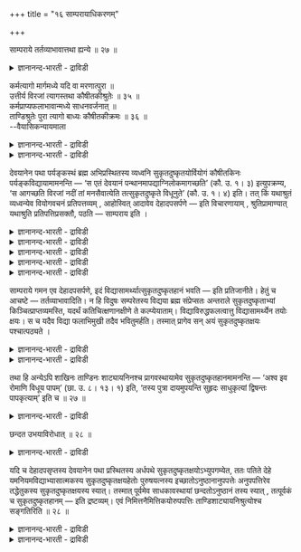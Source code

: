 +++
title = "१६ साम्परायाधिकरणम्"

+++

साम्पराये तर्तव्याभावात्तथा ह्यन्ये ॥ २७ ॥  
<details><summary>ज्ञानानन्द-भारती - द्राविडी</summary>

साम्बराये तर्दव्याबावात्तदा ह्यन्ये ॥ २७ ॥
</details>

कर्मत्यागो मार्गमध्ये यदि वा मरणात्पुरा ॥  
उत्तीर्य विरजां त्यागस्तथा कौषीतकीश्रुतेः ॥ ३५ ॥  
कर्मप्राप्यफलाभावान्मध्ये साधनवर्जनात् ॥  
ताण्डिश्रुतेः पुरा त्यागो बाध्यः कौषीतकीक्रमः ॥ ३६ ॥  
--वैयासिकन्यायमाला

<details><summary>ज्ञानानन्द-भारती - द्राविडी</summary>

कर्मङ्गळै विडुवदु मार्क्कत्तिऩ् मत्तियिला?अल्लदु मरणत्तिऱ्कु
मुऩ्बागवेया? विरजा नदियैत् ताण्डिऩ पिऱगु ताऩ् विडुवदु, अप्पडिये कौषीदगी
सुरुदियिरुप् पदाल्।
</details>

<details><summary>ज्ञानानन्द-भारती - द्राविडी</summary>

कर्माविऩाल् अडैय वेण्डिय पलऩ् ऎदुवुमिल्लाद तिऩालुम्, (मार्क्कत्तिऩ्)
मत्तियिल् (विडुवदऱ्कु वेण्डिय) सादऩङ्गळ् किडैयाददालुम्, (विडुवदु
मुऩ्ऩाल् ऎऩ्ऱु) ताण्डि सुरुदियिरुप्पदिऩालुम्, विडुवदु (मरणत्तिऱ्कु)
पिऩ्ऩाल् ताऩ्। कौषीदगीयिल् उळ्ळ वरिसै पादिक्कप्पट्टु विडुगिऱदु।
</details>

देवयानेन पथा पर्यङ्कस्थं ब्रह्म अभिप्रस्थितस्य व्यध्वनि
सुकृतदुष्कृतयोर्वियोगं कौषीतकिनः पर्यङ्कविद्यायामामनन्ति — ‘स एतं
देवयानं पन्थानमापद्याग्निलोकमागच्छति’ (कौ. उ. १। ३) इत्युपक्रम्य, ‘स
आगच्छति विरजां नदीं तां मनसैवात्येति तत्सुकृतदुष्कृते विधूनुते’ (कौ. उ.
१। ४) इति। तत् किं यथाश्रुतं व्यध्वन्येव वियोगवचनं प्रतिपत्तव्यम् ,
आहोस्वित् आदावेव देहादपसर्पणे — इति विचारणायाम् , श्रुतिप्रामाण्यात्
यथाश्रुति प्रतिपत्तिप्रसक्तौ, पठति — साम्पराय इति ।

<details><summary>ज्ञानानन्द-भारती - द्राविडी</summary>

(मुऩ् अदिगरणत्तिल् सॊल्लप्पट्ट कर्मावै विडुदल् पिरह्म
लोगत्तिऱ्कुप्पोगुम् वऴियिल् नडुविल् एऱ्पडुगिऱदा अल्लदु मरणत्तिऱ्कु
मुऩ्ऩालेये एऱ्पडुगिऱदा ऎऩ्ऱु सन्देहम् कौषीदगि सुरुदियिल् विरजानदियैत्
ताण्डिय पिऩ् कर्मावै विडुवदागक् कूऱियिरुप्पदाल् नडुवऴियिल्दाऩ् कर्महाऩम्
ऎऩ्ऱ पूर्वबक्षम्। मरणत्तिऱ्कुप् पिऱगु नडुवऴियिल् कर्मा विऩाल् अडैय
वेण्डिय पलऩॊऩ्ऱुमिल्लाददालुम्, नडुवऴियिल् कर्मक्षयम् एऱ्पडुवदऱ्कु सादऩ
मॊऩ्ऱुमिल्लाददालुम् मरणत्तिऱ्कु मुऩ्ऩालेये वित्यैयिऩाल् कर्मक्षयम्
एऱ्पडुगिऱदु। इव्विद माऩाल्दाऩ् वित्यैक्कुम् कर्मक्षयत्तिऱ्कुम् कार्य
कारण पावम् पॊरुन्दुगिऱदु। ताण्डि सुरुदियिलुम् साट्यायऩि सुरुदियिलुम्
मुऩ्ऩालेये कर्मक्षयम् कूऱियिरुप्पदाल् इदै अऩुसरित्तुत्ताऩ् कौषीदगि
सुरुदिक्कुम् अर्त्तम् सॊल्ल वेण्डुम्)।
</details>

<details><summary>ज्ञानानन्द-भारती - द्राविडी</summary>

तेवयाऩ मार्क्कमाय् पर्यङ्गत्तिलुळ्ळ पिरह् मत्तै नोक्कि
पुऱप्पडुगिऱवरुक्कु पादिवऴियिल् पुण्य पाबङ्गळुडैय पिरिवु ऎऩ्ऱु कौषीदगिगळ्
पर्यङ्ग वित्यैयिल् सॊल्लुगिऱार्गळ्। "अवर् इन्द तेवयाऩ मार्क्कत्तै
अडैन्दु अक्ऩिलोगम् पोगिऱार्" (कौषीदगि।I-३) ऎऩ्ऱु आरम्बित्तु, “अवर्
विरजानदिक्कु वरुगिऱार्, अदै मऩसिऩालेये ताण्डुगिऱार्, अङ्गे पुण्य
पाबङ्गळै उदऱुगिऱार्" (कौषीदगि।I-४) ऎऩ्ऱु।
</details>

<details><summary>ज्ञानानन्द-भारती - द्राविडी</summary>

अदिल्, सॊल्लप्पट्टिरुक्किऱबडिये पादिवऴियि लेये विलगुवदु सॊल्लियिरुप्पदाग
अऱियप्पड वेण् डुमा? अल्लदु मुदलिलेये तेहत्तै विट्टुबुऱप् पडुम् पोदेया?
ऎऩ्ऱु विसारणै सॆय्युम्बोदु।
</details>

<details><summary>ज्ञानानन्द-भारती - द्राविडी</summary>

सुरुदिक्कु पिरमाणत्तऩ्मैयाल् सॊल्लियि रुक्किऱ पडिदाऩ् अऱिय वेण्डुम्,
ऎऩ्ऱु एऱ्पडुम्बोदु।
</details>

<details><summary>ज्ञानानन्द-भारती - द्राविडी</summary>

सॊल्गिऱार्। “साम्बरायत्तिल्” ऎऩ्ऱु
</details>

साम्पराये गमन एव देहादपसर्पणे, इदं विद्यासामर्थ्यात्सुकृतदुष्कृतहानं
भवति — इति प्रतिजानीते। हेतुं च आचष्टे — तर्तव्याभावादिति। न हि विदुषः
सम्परेतस्य विद्यया ब्रह्म संप्रेप्सतः अन्तराले सुकृतदुष्कृताभ्यां
किञ्चित्प्राप्तव्यमस्ति, यदर्थं कतिचित्क्षणानक्षीणे ते कल्प्येयाताम्।
विद्याविरुद्धफलत्वात्तु विद्यासामर्थ्येन तयोः क्षयः। स च यदैव विद्या
फलाभिमुखी तदैव भवितुमर्हति। तस्मात् प्रागेव सन् अयं सुकृतदुष्कृतक्षयः
पश्चात्पठ्यते ।

<details><summary>ज्ञानानन्द-भारती - द्राविडी</summary>

"साम्बरायत्तिल्" पोगुम्बोदे-तेहत्तिलिरुन्दु वॆळिक्किळम्बुम्बोदु,
(मरणत्तिऱ्कु मुऩ्ऩालेये) इन्द पुण्य पाबङ्गळै विडुदल् वित्यैयिऩ् सामर्त्
तियत्तिऩाल्, एऱ्पडुगिऱदु ऎऩ्ऱु उऱुदियाय् सॊल्गिऱार्। “ताण्डवेण्डियदु
इल्लाददिऩाल्” ऎऩ्ऱु कारणत्तै सॊल्लुगिऱार्।
</details>

<details><summary>ज्ञानानन्द-भारती - द्राविडी</summary>

इऱन्दुविट्ट वित्वाऩुक्कु, वित्यैयिऩाल् पिरह् मत्तै अडैयप्पोगिऱवऩुक्कु
मत्तियिल् पुण्य पाबङ् गळाल् अडैयवेण्डियदु ऎदुवुमिल्लै; इरुन्दाल् अदऱ्काग
सिल क्षणङ्गळ् अवै क्षणमाग विल्लै यॆऩ्ऱु कल्बिक्क वेण्डुम्। अवै
वित्यैक्कु विरोद माऩ पलऩैयुडैय वैयाऩदिऩाल्, वित्यैयिऩाल् अवैगळुक्कु
क्षयम्। अन्द क्षयमो वित्यै ऎप्पॊ ऴुदु पलऩ् कॊडुक्क मुऩैगिऱदो अप्पॊऴुदे
एऱ्प टुवदु नियायम्। आगैयाल्, मुऩ्ऩमेये एऱ्पडुम्। इन्द पुण्य पाबक्षयम्
पिऩ्ऩाल् सॊल्लप्पट्टिरुक्किऱदु।
</details>

तथा हि अन्येऽपि शाखिनः ताण्डिनः शाट्यायनिनश्च प्रागवस्थायामेव
सुकृतदुष्कृतहानमामनन्ति — ‘अश्व इव रोमाणि विधूय पापम्’ (छा. उ. ८। १३।
१) इति, ‘तस्य पुत्रा दायमुपयन्ति सुहृदः साधुकृत्यां द्विषन्तः
पापकृत्याम्’ इति च ॥ २७ ॥

<details><summary>ज्ञानानन्द-भारती - द्राविडी</summary>

अप्पडिये, मऱ्ऱ सागिगळुम्, ताण्डिगळुम् साट्या यऩिगळुम्, मुऩ् निलैयिलेये
पुण्य पाबङ्गळिऩ् विडुदलैच् चॊल्लुगिऱार्गळ्। "कुदिरै रोमङ्गळैप् पोल,
पाबत्तै उदऱिविट्टु" (सान्दोक्यम्। VIII;१३-१) ऎऩ्ऱुम्, अवऩुडैय
पुत्तिरर्गळ् सॊत्तैयुम्, सुह्रुत् तुक्कळ् नल्ल सॆयलैयुम्,
त्वेषिप्पवर्गळ् पाबच्चॆयलैयुम् अडैगिऱार्गळ्” ऎऩ्ऱुम्।
</details>

छन्दत उभयाविरोधात् ॥ २८ ॥  
<details><summary>ज्ञानानन्द-भारती - द्राविडी</summary>

सन्दद उबयाविरोदात् ॥ २८ ॥
</details>

यदि च देहादपसृप्तस्य देवयानेन पथा प्रस्थितस्य अर्धपथे
सुकृतदुष्कृतक्षयोऽभ्युपगम्येत, ततः पतिते देहे यमनियमविद्याभ्यासात्मकस्य
सुकृतदुष्कृतक्षयहेतोः पुरुषयत्नस्य इच्छातोऽनुष्ठानानुपपत्तेः
अनुपपत्तिरेव तद्धेतुकस्य सुकृतदुष्कृतक्षयस्य स्यात्। तस्मात् पूर्वमेव
साधकावस्थायां छन्दतोऽनुष्ठानं तस्य स्यात् , तत्पूर्वकं च
सुकृतदुष्कृतहानम् — इति द्रष्टव्यम्। एवं निमित्तनैमित्तिकयोरुपपत्तिः
ताण्डिशाट्यायनिश्रुत्योश्च सङ्गतिरिति ॥ २८ ॥

<details><summary>ज्ञानानन्द-भारती - द्राविडी</summary>

तेहत्तिलिरुन्दु वॆळिक्किळम्बि तेवयाऩ मार्क्कम् वऴियागप्
पोय्क्कॊण्डिरुप्पवऩुक्कु पादि वऴियिल् पुण्य पाबङ्गळिऩ् क्षयम्
ऒप्पुक्कॊळ्ळप्पडु मेयाऩाल् अप्पॊऴुदु तेहम् विऴुन्दु विट्टिरुक् कैयिल्
यमम्, नियमम् वित्याप्यास स्वरूबमायुळ्ळ, पुण्य पाबङ्गळिऩ् क्षयत्तिऱ्कुक्
कारणमायुळ्ळ, पुरुषप्पिरयत्तिऩम् वेण्डियबडि अऩुष्टाऩम् सॆय्वदु
पॊरुन्दाददिऩालेये, अदैक् कारणमा युडैय पुण्य पाबक्षयत्तिऱ्कुम्,
पॊरुत्तमिल्लामै एऱ्पडुम्। आदलाल्, मुऩ्ऩालेये, सादऩङ्गळै
अऩुष्टिक्किऱवऩागविरुन्द तसैयिलेये, वेण्डिय पडि अवऩुक्कु अऩुष्टाऩम्
इरुक्कुम् अदै मुऩ्ऩिट्टु पुण्य पाबङ्गळिऩ् विडुदलुम् ऎऩ्ऱु अऱियवेण्डुम्।
</details>

<details><summary>ज्ञानानन्द-भारती - द्राविडी</summary>

इव्विदम् निमित्त नैमित्तिगङ्गळुक्कु (कारणम्, कार्यम् ऎऩ्बवैगळुक्कु
पॊरुत्तमुम् ताण्डि साट्या यऩि सुरुदिगळुडऩ् पॊरुत्तमुम् वरुम् ऎऩ्ऱु।
</details>

